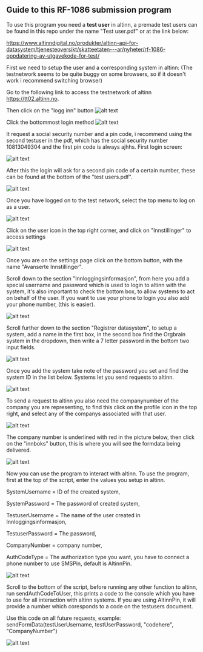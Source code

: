 Guide to this RF-1086 submission program
---
To use this program you need a **test user** in altinn, a premade test users can be found in this repo under the name "Test user.pdf" or at the link below:  

https://www.altinndigital.no/produkter/altinn-api-for-datasystem/tjenesteoversikt/skatteetaten---ar/nyheter/rf-1086-oppdatering-av-utgavekode-for-test/

First we need to setup the user and a corresponding system in altinn:
(The testnetwork seems to be quite buggy on some browsers, so if it doesn't work i recommend switching browser)

Go to the following link to access the testnetwork of altinn https://tt02.altinn.no. 

Then click on the "logg inn" button 
![alt text](https://github.com/BroderViktor/Orgbrain_RF-1086/blob/dea5a14a7fb0f1072d918b38731b2eb9ca113686/pictures/login.png)

Click the bottommost login method
![alt text](https://github.com/BroderViktor/Orgbrain_RF-1086/blob/6e3af14a7651ebc1d7ea6f905df5ee4d0bd62dc0/pictures/singinmethod.png)

It request a social security number and a pin code, i recommend using the second testuser in the pdf, which has the social security number 10813049304 and the first pin code is always ajhhs. First login screen:

![alt text](https://github.com/BroderViktor/Orgbrain_RF-1086/blob/6e3af14a7651ebc1d7ea6f905df5ee4d0bd62dc0/pictures/logininfo.png)

After this the login will ask for a second pin code of a certain number, these can be found at the bottom of the "test users.pdf".

![alt text](https://github.com/BroderViktor/Orgbrain_RF-1086/blob/6e3af14a7651ebc1d7ea6f905df5ee4d0bd62dc0/pictures/secondcode.png)

Once you have logged on to the test network, select the top menu to log on as a user.

![alt text](https://github.com/BroderViktor/Orgbrain_RF-1086/blob/6e3af14a7651ebc1d7ea6f905df5ee4d0bd62dc0/pictures/user.png)

Click on the user icon in the top right corner, and click on "Innstillinger" to access settings

![alt text](https://github.com/BroderViktor/Orgbrain_RF-1086/blob/6e3af14a7651ebc1d7ea6f905df5ee4d0bd62dc0/pictures/settings.png)

Once you are on the settings page click on the bottom button, with the name "Avanserte Innstillinger".

Scroll down to the section "Innloggingsinformasjon", from here you add a special username and password which is used to login to altinn with the system, it's also important to check the bottom box, to allow systems to act on behalf of the user. If you want to use your phone to login you also add your phone number, (this is easier).

![alt text](https://github.com/BroderViktor/Orgbrain_RF-1086/blob/6e3af14a7651ebc1d7ea6f905df5ee4d0bd62dc0/pictures/userloginsettings.png)

Scroll further down to the section "Registrer datasystem", to setup a system, add a name in the first box, in the second box find the Orgbrain system in the dropdown, then write a 7 letter password in the bottom two input fields.

![alt text](https://github.com/BroderViktor/Orgbrain_RF-1086/blob/6e3af14a7651ebc1d7ea6f905df5ee4d0bd62dc0/pictures/systemadd.png)

Once you add the system take note of the password you set and find the system ID in the list below. Systems let you send requests to altinn.

![alt text](https://github.com/BroderViktor/Orgbrain_RF-1086/blob/6e3af14a7651ebc1d7ea6f905df5ee4d0bd62dc0/pictures/systemlists.png)

To send a request to altinn you also need the companynumber of the company you are representing, to find this click on the profile icon in the top right, and select any of the companys associated with that user.

![alt text](https://github.com/BroderViktor/Orgbrain_RF-1086/blob/6e3af14a7651ebc1d7ea6f905df5ee4d0bd62dc0/pictures/compamy.png)

The company number is underlined with red in the picture below, then click on the "innboks" button, this is where you will see the formdata being delivered. 

![alt text](https://github.com/BroderViktor/Orgbrain_RF-1086/blob/6e3af14a7651ebc1d7ea6f905df5ee4d0bd62dc0/pictures/compamy.png)

Now you can use the program to interact with altinn. To use the program, first at the top of the script, enter the values you setup in altinn.

SystemUsername = ID of the created system,

SystemPassword = The password of created system,

TestuserUsername = The name of the user created in Innloggingsinformasjon,

TestuserPassword = The password,

CompanyNumber = company number, 

AuthCodeType = The authorization type you want, you have to connect a phone number to use SMSPin, default is AltinnPin.

![alt text](https://github.com/BroderViktor/Orgbrain_RF-1086/blob/6e3af14a7651ebc1d7ea6f905df5ee4d0bd62dc0/pictures/variableSetup.png)

Scroll to the bottom of the script, before running any other function to altinn, run sendAuthCodeToUser, this prints a code to the console which you have to use for all interaction with altinn systems. If you are using AltinnPin, it will provide a number which coresponds to a code on the testusers document. 

Use this code on all future requests, example:
sendFormData(testUserUsername, testUserPassword, "codehere", "CompanyNumber")

![alt text](https://github.com/BroderViktor/Orgbrain_RF-1086/blob/6e3af14a7651ebc1d7ea6f905df5ee4d0bd62dc0/pictures/functions.png)



